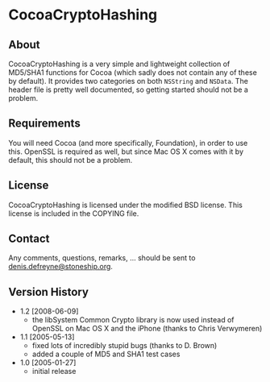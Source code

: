 CocoaCryptoHashing
==================

About
-----

CocoaCryptoHashing is a very simple and lightweight collection of MD5/SHA1
functions for Cocoa (which sadly does not contain any of these by default). It
provides two categories on both `NSString` and `NSData`. The header file is
pretty well documented, so getting started should not be a problem.

Requirements
------------

You will need Cocoa (and more specifically, Foundation), in order to use
this. OpenSSL is required as well, but since Mac OS X comes with it by
default, this should not be a problem.

License
-------

CocoaCryptoHashing is licensed under the modified BSD license. This license is
included in the COPYING file.

Contact
-------

Any comments, questions, remarks, ... should be sent to
<denis.defreyne@stoneship.org>.

Version History
---------------

*	1.2 [2008-06-09]
	- the libSystem Common Crypto library is now used instead of OpenSSL on
	  Mac OS X and the iPhone (thanks to Chris Verwymeren)
*	1.1 [2005-05-13]
	- fixed lots of incredibly stupid bugs (thanks to D. Brown)
	- added a couple of MD5 and SHA1 test cases
*	1.0 [2005-01-27]
	- initial release
